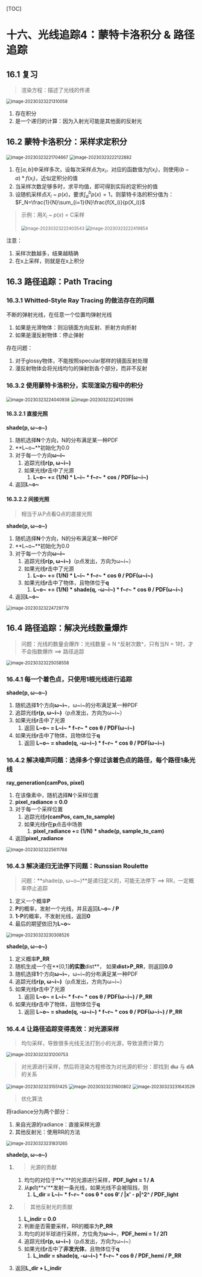 [TOC]

# 十六、光线追踪4：蒙特卡洛积分 & 路径追踪

## 16.1	复习

> 渲染方程：描述了光线的传递

<img src="AssetMarkdown/image-20230323221310058.png" alt="image-20230323221310058" style="zoom:80%;" />

1. 存在积分
2. 是一个递归的计算：因为入射光可能是其他面的反射光

## 16.2	蒙特卡洛积分：采样求定积分

<img src="AssetMarkdown/image-20230323221704667.png" alt="image-20230323221704667" style="zoom:80%;" />

<img src="AssetMarkdown/image-20230323222122882.png" alt="image-20230323222122882" style="zoom:80%;" />

1. 在$[a,b]$中采样多次，设每次采样点为$x_i$，对应的函数值为$f(x_i)$，则使用$(b-a)*f(x_i)$，近似定积分的值
2. 当采样次数足够多时，求平均值，即可得到实际的定积分的值
3. 设随机采样点$X_i$ ~ $p(x)$，要求$\int_{a}^b p(x)=1$，则蒙特卡洛的积分值为：$F_N=\frac{1}{N}\sum_{i=1}{N}\frac{f(X_i)}{p(X_i)}$

> 示例：用$X_i$ ~ $p(x)$ = C采样
>
> <img src="AssetMarkdown/image-20230323222403543.png" alt="image-20230323222403543" style="zoom:80%;" />
>
> <img src="AssetMarkdown/image-20230323222419854.png" alt="image-20230323222419854" style="zoom:80%;" />

注意：

1. 采样次数越多，结果越精确
2. 在x上采样，则就是在x上积分

## 16.3	路径追踪：Path Tracing

### 16.3.1	Whitted-Style Ray Tracing 的做法存在的问题

不断的弹射光线，在任意一个位置均弹射光线

1. 如果是光滑物体：则沿镜面方向反射、折射方向折射
2. 如果是漫反射物体：停止弹射

存在问题：

1. 对于glossy物体，不能按照specular那样的镜面反射处理
2. 漫反射物体会将光线均匀的弹射到各个部分，而非不反射

### 16.3.2	使用蒙特卡洛积分，实现渲染方程中的积分

<img src="AssetMarkdown/image-20230323224040938.png" alt="image-20230323224040938" style="zoom:80%;" />

<img src="AssetMarkdown/image-20230323224120396.png" alt="image-20230323224120396" style="zoom:80%;" />

#### 16.3.2.1	直接光照

**shade(p, ω~o~)**

1. 随机选择**N**个方向，N的分布满足某一种PDF
2. **L~o~**初始化为0.0
3. 对于每一个方向**ω~i~**
   1. 追踪光线**r(p, ω~i~)**
   2. 如果光线**r**击中了光源
      1. **L~o~ += (1/N) * L~i~ *  f~r~ * cos / PDF(ω~i~)**
4. 返回**L~o~**

#### 16.3.2.2	间接光照

> 相当于从P点看Q点的直接光照

**shade(p, ω~o~)**

1. 随机选择**N**个方向，N的分布满足某一种PDF
2. **L~o~**初始化为0.0
3. 对于每一个方向**ω~i~**
   1. 追踪光线**r(p, ω~i~)**（p点发出，方向为ω~i~）
   2. 如果光线**r**击中了光源
      1. **L~o~ += (1/N) * L~i~ *  f~r~ * cos θ / PDF(ω~i~)**
   3. 如果光线**r**击中了物体，且物体位于**q**
      1. **L~o~ += (1/N) * shade(q, -ω~i~) *  f~r~ * cos θ / PDF(ω~i~)**
4. 返回**L~o~**

<img src="AssetMarkdown/image-20230323224729779.png" alt="image-20230323224729779" style="zoom:80%;" />

## 16.4	路径追踪：解决光线数量爆炸

> 问题：光线的数量会爆炸：光线数量 = N ^反射次数^，只有当N = 1时，才不会指数爆炸 ==> 路径追踪

<img src="AssetMarkdown/image-20230323225058558.png" alt="image-20230323225058558" style="zoom:80%;" />

### 16.4.1	每一个着色点，只使用1根光线进行追踪

**shade(p, ω~o~)**

1. 随机选择**1**个方向**ω~i~**，ω~i~的分布满足某一种PDF
2. 追踪光线**r(p, ω~i~)**（p点发出，方向为ω~i~）
3. 如果光线**r**击中了光源
   1. 返回 **L~o~ = L~i~ *  f~r~ * cos θ / PDF(ω~i~)**
4. 如果光线**r**击中了物体，且物体位于**q**
   1. 返回 **L~o~ = shade(q, -ω~i~) *  f~r~ * cos θ / PDF(ω~i~)**

### 16.4.2	解决噪声问题：选择多个穿过该着色点的路径，每个路径1条光线

**ray_generation(camPos, pixel)**

1. 在该像素中，随机选择**N**个采样位置
2. **pixel_radiance = 0.0**
3. 对于每一个采样位置
   1. 追踪光线**r(camPos, cam_to_sample)**
   2. 如果光线**r**在**p**点击中场景
      1. **pixel_radiance += (1/N) * shade(p, sample_to_cam)**
4. 返回**pixel_radiance**

<img src="AssetMarkdown/image-20230323225611788.png" alt="image-20230323225611788" style="zoom:80%;" />

### 16.4.3	解决递归无法停下问题：Runssian Roulette

> 问题：**shade(p, ω~o~)**是递归定义的，可能无法停下 ==> RR，一定概率停止追踪

1. 定义一个概率**P**
2. **P**的概率，发射一个光线，并且返回**L~o~ / P**
3. **1-P**的概率，不发射光线，返回**0**
4. 最后的期望依旧为**L~o~**

<img src="AssetMarkdown/image-20230323230308526.png" alt="image-20230323230308526" style="zoom:80%;" />

**shade(p, ω~o~)**

1. 定义概率**P_RR**
2. 随机生成一个在**[0,1]**的实数**dist**， 如果**dist>P_RR**，则返回**0.0**
3. 随机选择**1**个方向**ω~i~**，ω~i~的分布满足某一种PDF
4. 追踪光线**r(p, ω~i~)**（p点发出，方向为ω~i~）
5. 如果光线**r**击中了光源
   1. 返回 **L~o~ = L~i~ *  f~r~ * cos θ / PDF(ω~i~) / P_RR**
6. 如果光线**r**击中了物体，且物体位于**q**
   1. 返回 **L~o~ = shade(q, -ω~i~) *  f~r~ * cos θ / PDF(ω~i~) / P_RR**

### 16.4.4	让路径追踪变得高效：对光源采样

> 均匀采样，导致很多光线无法打到小的光源，导致浪费计算力

<img src="AssetMarkdown/image-20230323231200753.png" alt="image-20230323231200753" style="zoom:80%;" />

> 对光源进行采样，然后将渲染方程修改为对光源的积分：即找到 **dω** 与 **dA** 的关系

<img src="AssetMarkdown/image-20230323231551425.png" alt="image-20230323231551425" style="zoom:80%;" />

<img src="AssetMarkdown/image-20230323231600802.png" alt="image-20230323231600802" style="zoom:80%;" />

<img src="AssetMarkdown/image-20230323231643529.png" alt="image-20230323231643529" style="zoom:80%;" />

> 优化算法

将radiance分为两个部分：

1. 来自光源的radiance：直接采样光源
2. 其他反射光：使用RR的方法

<img src="AssetMarkdown/image-20230323231831265.png" alt="image-20230323231831265" style="zoom:80%;" />

**shade(p, ω~o~)**

1. > 光源的贡献

   1. 均匀的对位于**x'**的光源进行采样，**PDF_light = 1 / A**
   2. 从**p**向**x'**发射一条光线，如果光线不会被阻挡，则
      1. **L_dir = L~i~ * f~r~ * cos θ * cos θ‘ / |x' - p|^2^ / PDF_light**

2. > 其他反射光的贡献

   1. **L_indir = 0.0**
   2. 判断是否需要采样，RR的概率为**P_RR**
   3. 均匀的对半球进行采样，方位角为**ω~i~**，**PDF_hemi = 1 / 2Π**
   4. 追踪光线**r(p, ω~i~)**（p点发出，方向为ω~i~）
   5. 如果光线**r**击中了**非发光体**，且物体位于**q**
      1. **L_indir = shade(q, -ω~i~) *  f~r~ * cos θ / PDF_hemi  / P_RR**

3. 返回**L_dir + L_indir**